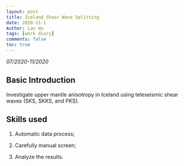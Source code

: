 ```yaml
---
layout: post
title: Iceland Shear Wave Splitting
date: 2020-11-1
Author: Lan Hu
tags: [work diary]
comments: false
toc: true
---
```


*07/2020-11/2020*


## Basic Introduction

Investigate upper mantle anisotropy in Iceland using teleseismic shear waves (SKS, SKKS, and PKS).



## Skills used

1. Automatic data process; 

2. Carefully manual screen; 

3. Analyze the results.
